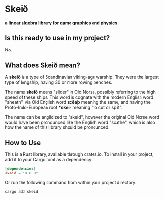 # Skeið

**a linear algebra library for game graphics and physics**

## Is this ready to use in my project?

No.

## What does Skeið mean?

A **skeið** is a type of Scandinavian viking-age warship.
They were the largest type of longship, having 30 or more rowing benches.

The name **skeið** means "slider" in Old Norse, possibly referring to the high speed of these ships.
This word is cognate with the modern English word "sheath",
via Old English word **scēaþ** meaning the same,
and having the Proto-Indo-European root **\*skei-** meaning "to cut or split".

The name can be anglicized to "skeid", however the original Old Norse word would have been
pronounced like the English word "scathe",
which is also how the name of this library should be pronounced.

## How to Use

This is a Rust library, available through crates.io.
To install in your project, add it to your Cargo.toml as a dependency:

```toml
[dependencies]
skeid = "0.6.0"
```

Or run the following command from within your project directory:

```shell
cargo add skeid
```
